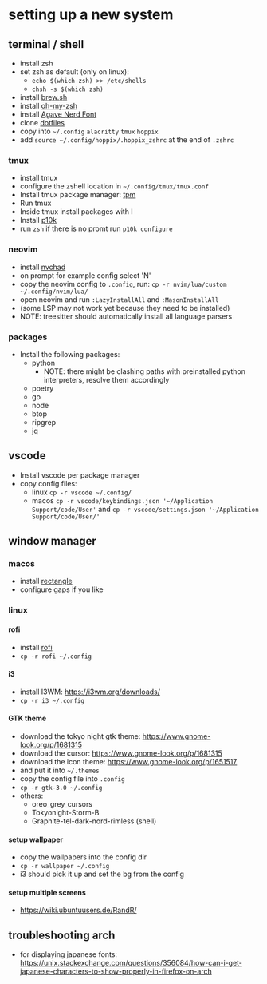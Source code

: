 # setting up a new system

## terminal / shell

* install zsh
* set zsh as default (only on linux):
  * ``echo $(which zsh) >> /etc/shells``
  * ``chsh -s $(which zsh)``
* install [brew.sh](https://brew.sh/)
* install [oh-my-zsh](https://ohmyz.sh/)
* install [Agave Nerd Font](https://www.nerdfonts.com/)
* clone [dotfiles](https://github.com/Hoppix/dotfiles)
* copy into ``~/.config`` ``alacritty`` ``tmux`` ``hoppix``
* add ``source ~/.config/hoppix/.hoppix_zshrc`` at the end of ``.zshrc``

### tmux

* install tmux
* configure the zshell location in ``~/.config/tmux/tmux.conf``
* Install tmux package manager: [tpm](https://github.com/tmux-plugins/tpm)
* Run tmux
* Inside tmux install packages with <C-b>I
* Install [p10k](https://github.com/romkatv/powerlevel10k?tab=readme-ov-file#installation)
* run ``zsh`` if there is no promt run ``p10k configure``

### neovim

* install [nvchad](https://nvchad.com/)
* on prompt for example config select 'N'
* copy the neovim config to ``.config``, run: ``cp -r nvim/lua/custom ~/.config/nvim/lua/``
* open neovim and run ``:LazyInstallAll`` and ``:MasonInstallAll``
* (some LSP may not work yet because they need to be installed)
* NOTE: treesitter should automatically install all language parsers

### packages

* Install the following packages:
  * python
    * NOTE: there might be clashing paths with preinstalled python interpreters, resolve them accordingly
  * poetry
  * go
  * node
  * btop
  * ripgrep
  * jq

## vscode

* Install vscode per package manager
* copy config files:
  * linux ``cp -r vscode ~/.config/``
  * macos ``cp -r vscode/keybindings.json '~/Application Support/code/User'`` and ``cp -r vscode/settings.json '~/Application Support/code/User/'``

## window manager

### macos

* install [rectangle](https://rectangleapp.com/)
* configure gaps if you like

### linux

#### rofi

* install [rofi](https://github.com/davatorium/rofi)
* ``cp -r rofi ~/.config``

#### i3

* install I3WM: <https://i3wm.org/downloads/>
* ``cp -r i3 ~/.config``

#### GTK theme

* download the tokyo night gtk theme: <https://www.gnome-look.org/p/1681315>
* download the cursor: <https://www.gnome-look.org/p/1681315>
* download the icon theme: <https://www.gnome-look.org/p/1651517>
* and put it into ``~/.themes``
* copy the config file into ``.config``
* ``cp -r gtk-3.0 ~/.config``
* others:
  * oreo_grey_cursors
  * Tokyonight-Storm-B
  * Graphite-tel-dark-nord-rimless (shell)
#### setup wallpaper

* copy the wallpapers into the config dir
* ``cp -r wallpaper ~/.config``
* i3 should pick it up and set the bg from the config

#### setup multiple screens

* <https://wiki.ubuntuusers.de/RandR/>

## troubleshooting arch
* for displaying japanese fonts: <https://unix.stackexchange.com/questions/356084/how-can-i-get-japanese-characters-to-show-properly-in-firefox-on-arch>
